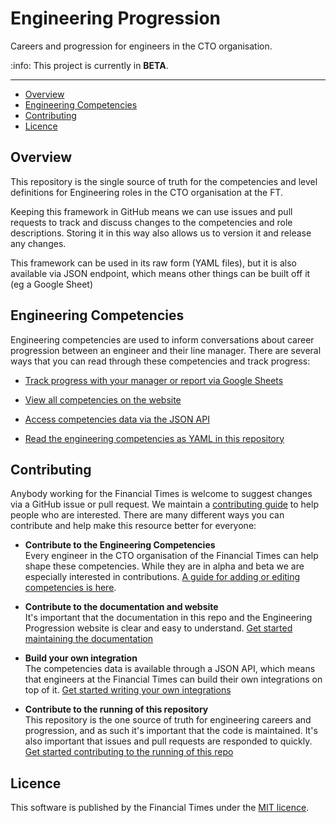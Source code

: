 
# Engineering Progression

Careers and progression for engineers in the CTO organisation.

:info: This project is currently in **BETA**.

---

  - [Overview](#overview)
  - [Engineering Competencies](#engineering-competencies)
  - [Contributing](#contributing)
  - [Licence](#licence)

## Overview

This repository is the single source of truth for the competencies and level definitions for Engineering roles in the CTO organisation at the FT.

Keeping this framework in GitHub means we can use issues and pull requests to track and discuss changes to the competencies and role descriptions. Storing it in this way also allows us to version it and release any changes.

This framework can be used in its raw form (YAML files), but it is also available via JSON endpoint, which means other things can be built off it (eg a Google Sheet)

## Engineering Competencies

Engineering competencies are used to inform conversations about career progression between an engineer and their line manager. There are several ways that you can read through these competencies and track progress:

  - [Track progress with your manager or report via Google Sheets](https://docs.google.com/spreadsheets/d/1V0LIbCQtJsi2iowfJnRTDr4Na4LhNAlJ_UHl9dDQs00/edit)

  - [View all competencies on the website](https://engineering-progression.ft.com/competencies/)

  - [Access competencies data via the JSON API](https://engineering-progression.ft.com/docs/api/)

  - [Read the engineering competencies as YAML in this repository](data/competencies.yml)

## Contributing

Anybody working for the Financial Times is welcome to suggest changes via a GitHub issue or pull request. We maintain a [contributing guide](CONTRIBUTING.md) to help people who are interested. There are many different ways you can contribute and help make this resource better for everyone:

  - **Contribute to the Engineering Competencies**<br/>
    Every engineer in the CTO organisation of the Financial Times can help shape these competencies. While they are in alpha and beta we are especially interested in contributions.  [A guide for adding or editing competencies is here](docs/competencies.md).

  - **Contribute to the documentation and website**<br/>
    It's important that the documentation in this repo and the Engineering Progression website is clear and easy to understand. [Get started maintaining the documentation](docs/documentation.md)

  - **Build your own integration**<br/>
    The competencies data is available through a JSON API, which means that engineers at the Financial Times can build their own integrations on top of it. [Get started writing your own integrations](docs/integrations.md)

  - **Contribute to the running of this repository**<br/>
    This repository is the one source of truth for engineering careers and progression, and as such it's important that the code is maintained. It's also important that issues and pull requests are responded to quickly. [Get started contributing to the running of this repo](docs/repository.md)


## Licence

This software is published by the Financial Times under the [MIT licence](http://opensource.org/licenses/MIT).
